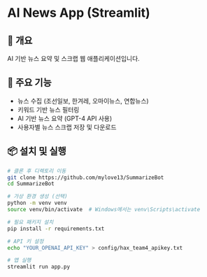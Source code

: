 
# AI News App (Streamlit)

## 📌 개요
AI 기반 뉴스 요약 및 스크랩 웹 애플리케이션입니다.

## 🚀 주요 기능
- 뉴스 수집 (조선일보, 한겨레, 오마이뉴스, 연합뉴스)
- 키워드 기반 뉴스 필터링
- AI 기반 뉴스 요약 (GPT-4 API 사용)
- 사용자별 뉴스 스크랩 저장 및 다운로드

## 📦 설치 및 실행
```bash
# 클론 후 디렉토리 이동
git clone https://github.com/mylove13/SummarizeBot
cd SummarizeBot

# 가상 환경 생성 (선택)
python -m venv venv
source venv/bin/activate  # Windows에서는 venv\Scripts\activate

# 필요 패키지 설치
pip install -r requirements.txt

# API 키 설정
echo "YOUR_OPENAI_API_KEY" > config/hax_team4_apikey.txt

# 앱 실행
streamlit run app.py
